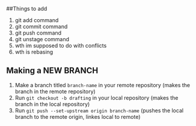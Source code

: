 ##Things to add
1. git add command
2. git commit command
3. git push command
4. git unstage command
5. wth im supposed to do with conflicts
6. wth is rebasing


## Making a **NEW BRANCH**
1. Make a branch titled `branch-name` in your remote repository (makes the branch in the remote repository)
2. Run `git checkout -b drafting` in your local repository (makes the branch in the local repository)
3. Run `git push --set-upstream origin branch-name` (pushes the local branch to the remote origin, linkes local to remote)